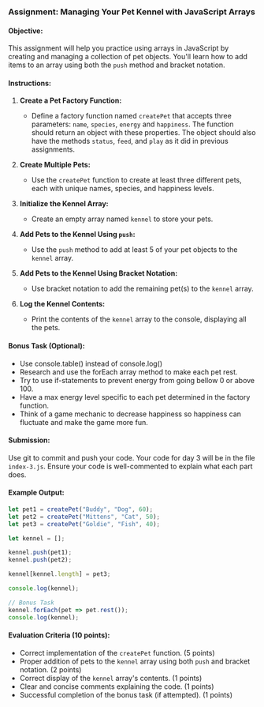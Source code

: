 ### Assignment: Managing Your Pet Kennel with JavaScript Arrays

#### Objective:
This assignment will help you practice using arrays in JavaScript by creating and managing a collection of pet objects. You'll learn how to add items to an array using both the `push` method and bracket notation.

#### Instructions:

1. **Create a Pet Factory Function:**
   - Define a factory function named `createPet` that accepts three parameters: `name`, `species`, `energy` and `happiness`. The function should return an object with these properties. The object should also have the methods `status`, `feed`, and `play` as it did in previous assignments.

2. **Create Multiple Pets:**
   - Use the `createPet` function to create at least three different pets, each with unique names, species, and happiness levels.

3. **Initialize the Kennel Array:**
   - Create an empty array named `kennel` to store your pets.

4. **Add Pets to the Kennel Using `push`:**
   - Use the `push` method to add at least 5 of your pet objects to the `kennel` array.

5. **Add Pets to the Kennel Using Bracket Notation:**
   - Use bracket notation to add the remaining pet(s) to the `kennel` array.

6. **Log the Kennel Contents:**
   - Print the contents of the `kennel` array to the console, displaying all the pets.

#### Bonus Task (Optional):
   - Use console.table() instead of console.log()
   - Research and use the forEach array method to make each pet rest.
   - Try to use if-statements to prevent energy from going bellow 0 or above 100.
   - Have a max energy level specific to each pet determined in the factory function.
   - Think of a game mechanic to decrease happiness so happiness can fluctuate and make the game more fun.

#### Submission:
Use git to commit and push your code. Your code for day 3 will be in the file `index-3.js`. Ensure your code is well-commented to explain what each part does.

#### Example Output:
```javascript
let pet1 = createPet("Buddy", "Dog", 60);
let pet2 = createPet("Mittens", "Cat", 50);
let pet3 = createPet("Goldie", "Fish", 40);

let kennel = [];

kennel.push(pet1);
kennel.push(pet2);

kennel[kennel.length] = pet3;

console.log(kennel);

// Bonus Task
kennel.forEach(pet => pet.rest());
console.log(kennel);
```

#### Evaluation Criteria (10 points):
- Correct implementation of the `createPet` function. (5 points)
- Proper addition of pets to the `kennel` array using both `push` and bracket notation. (2 points)
- Correct display of the `kennel` array's contents. (1 points)
- Clear and concise comments explaining the code. (1 points)
- Successful completion of the bonus task (if attempted). (1 points)